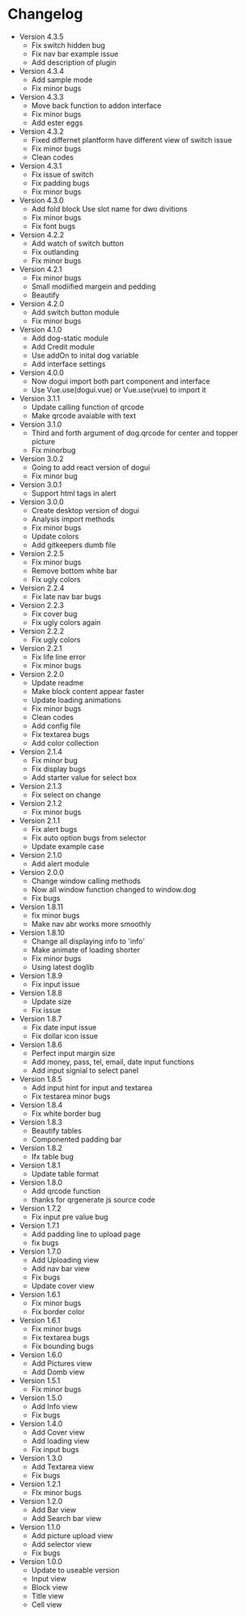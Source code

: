 # Changelog

-   Version 4.3.5
    -   Fix switch hidden bug
    -   Fix nav bar example issue
    -   Add description of plugin
-   Version 4.3.4
    -   Add sample mode
    -   Fix minor bugs
-   Version 4.3.3
    -   Move back function to addon interface
    -   Fix minor bugs
    -   Add ester eggs
-   Version 4.3.2
    -   Fixed differnet plantform have different view of switch issue
    -   Fix minor bugs
    -   Clean codes
-   Version 4.3.1
    -   Fix issue of switch
    -   Fix padding bugs
    -   Fix minor bugs
-   Version 4.3.0
    -   Add fold block Use slot name for dwo divitions
    -   Fix minor bugs
    -   Fix font bugs
-   Version 4.2.2
    -   Add watch of switch button
    -   Fix outlanding
    -   Fix minor bugs
-   Version 4.2.1
    -   Fix minor bugs
    -   Small modiified margein and pedding
    -   Beautify
-   Version 4.2.0
    -   Add switch button module
    -   Fix minor bugs
-   Version 4.1.0
    -   Add dog-static module
    -   Add Credit module
    -   Use addOn to inital dog variable
    -   Add interface settings
-   Version 4.0.0
    -   Now dogui import both part component and interface
    -   Use Vue.use(dogui.vue) or Vue.use(vue) to import it
-   Version 3.1.1
    -   Update calling function of qrcode
    -   Make qrcode avaiable with text
-   Version 3.1.0
    -   Third and forth argument of dog.qrcode for center and topper picture
    -   Fix minorbug
-   Version 3.0.2
    -   Going to add react version of dogui
    -   Fix minor bug
-   Version 3.0.1
    -   Support html tags in alert
-   Version 3.0.0
    -   Create desktop version of dogui
    -   Analysis import methods
    -   Fix minor bugs
    -   Update colors
    -   Add gitkeepers dumb file
-   Version 2.2.5
    -   Fix minor bugs
    -   Remove bottom white bar
    -   Fix ugly colors
-   Version 2.2.4
    -   Fix late nav bar bugs
-   Version 2.2.3
    -   Fix cover bug
    -   Fix ugly colors again
-   Version 2.2.2
    -   Fix ugly colors
-   Version 2.2.1
    -   Fix life line error
    -   Fix minor bugs
-   Version 2.2.0
    -   Update readme
    -   Make block content appear faster
    -   Update loading animations
    -   Fix minor bugs
    -   Clean codes
    -   Add config file
    -   Fix textarea bugs
    -   Add color collection
-   Version 2.1.4
    -   Fix minor bug
    -   Fix display bugs
    -   Add starter value for select box
-   Version 2.1.3
    -   Fix select on change
-   Version 2.1.2
    -   Fix minor bugs
-   Version 2.1.1
    -   Fix alert bugs
    -   Fix auto option bugs from selector
    -   Update example case
-   Version 2.1.0
    -   Add alert module
-   Version 2.0.0
    -   Change window calling methods
    -   Now all window function changed to window.dog
    -   Fix bugs
-   Version 1.8.11
    -   fix minor bugs
    -   Make nav abr works more smoothly
-   Version 1.8.10
    -   Change all displaying info to 'info'
    -   Make animate of loading shorter
    -   Fix minor bugs
    -   Using latest doglib
-   Version 1.8.9
    -   Fix input issue
-   Version 1.8.8
    -   Update size
    -   Fix issue
-   Version 1.8.7
    -   Fix date input issue
    -   Fix dollar icon issue
-   Version 1.8.6
    -   Perfect input margin size
    -   Add money, pass, tel, email, date input functions
    -   Add input signial to select panel
-   Version 1.8.5
    -   Add input hint for input and textarea
    -   Fix testarea minor bugs
-   Version 1.8.4
    -   Fix white border bug
-   Version 1.8.3
    -   Beautify tables
    -   Componented padding bar
-   Version 1.8.2
    -   Ifx table bug
-   Version 1.8.1
    -   Update table format
-   Version 1.8.0
    -   Add qrcode function
    -   thanks for qrgenerate js source code
-   Version 1.7.2
    -   Fix input pre value bug
-   Version 1.7.1
    -   Add padding line to upload page
    -   fix bugs
-   Version 1.7.0
    -   Add Uploading view
    -   Add nav bar view
    -   Fix bugs
    -   Update cover view
-   Version 1.6.1
    -   Fix minor bugs
    -   Fix border color
-   Version 1.6.1
    -   Fix minor bugs
    -   Fix textarea bugs
    -   Fix bounding bugs
-   Version 1.6.0
    -   Add Pictures view
    -   Add Domb view
-   Version 1.5.1
    -   Fix minor bugs
-   Version 1.5.0
    -   Add Info view
    -   Fix bugs
-   Version 1.4.0
    -   Add Cover view
    -   Add loading view
    -   Fix input bugs
-   Version 1.3.0
    -   Add Textarea view
    -   Fix bugs
-   Version 1.2.1
    -   FIx minor bugs
-   Version 1.2.0
    -   Add Bar view
    -   Add Search bar view
-   Version 1.1.0
    -   Add picture upload view
    -   Add selector view
    -   Fix bugs
-   Version 1.0.0
    -   Update to useable version
    -   Input view
    -   Block view
    -   Title view
    -   Cell view
